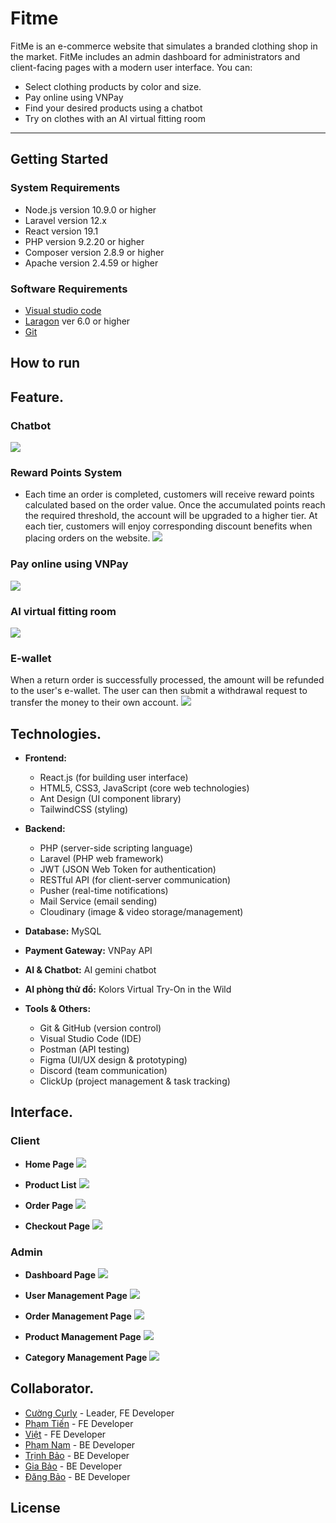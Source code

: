 # Fitme
FitMe is an e-commerce website that simulates a branded clothing shop in the market. FitMe includes an admin dashboard for administrators and client-facing pages with a modern user interface. You can:
- Select clothing products by color and size.
- Pay online using VNPay
- Find your desired products using a chatbot
- Try on clothes with an AI virtual fitting room
***
## Getting Started
### System Requirements
- Node.js version 10.9.0 or higher
- Laravel version 12.x 
- React version 19.1
- PHP version 9.2.20 or higher
- Composer version 2.8.9 or higher
- Apache version 2.4.59 or higher
### Software Requirements
- [Visual studio code](https://code.visualstudio.com/Download)
- [Laragon](https://laragon.org/download) ver 6.0 or higher
- [Git](https://git-scm.com/downloads)
## How to run

## Feature.
### Chatbot
![](https://res.cloudinary.com/dx4xpn6xe/image/upload/v1759468482/1003_2_dtiqer.gif)
### Reward Points System
- Each time an order is completed, customers will receive reward points calculated based on the order value. Once the accumulated points reach the required threshold, the account will be upgraded to a higher tier. At each tier, customers will enjoy corresponding discount benefits when placing orders on the website.
![](https://res.cloudinary.com/dx4xpn6xe/image/upload/v1759462987/Screenshot_2025-10-03_095357_kcjmqy.png)

### Pay online using VNPay
![](https://res.cloudinary.com/dx4xpn6xe/image/upload/v1759468476/vnpay_nr059b.gif)
### AI virtual fitting room
![](https://res.cloudinary.com/dx4xpn6xe/image/upload/v1759468485/1003_1_opys9x.gif)

### E-wallet
When a return order is successfully processed, the amount will be refunded to the user's e-wallet. The user can then submit a withdrawal request to transfer the money to their own account.
![](https://res.cloudinary.com/dx4xpn6xe/image/upload/v1759462988/Screenshot_2025-10-03_095437_lgtoe3.png)
## Technologies.
- **Frontend:**
  - React.js (for building user interface)
  - HTML5, CSS3, JavaScript (core web technologies)
  - Ant Design (UI component library)
  - TailwindCSS   (styling)

- **Backend:**
    - PHP (server-side scripting language)
  - Laravel (PHP web framework)
  - JWT (JSON Web Token for authentication) 
  - RESTful API (for client-server communication)
  - Pusher (real-time notifications)
  - Mail Service (email sending)
  - Cloudinary (image & video storage/management)
- **Database:** MySQL 
- **Payment Gateway:** VNPay API
- **AI & Chatbot:** AI gemini chatbot
- **AI phòng thử đồ:** Kolors Virtual Try-On in the Wild
- **Tools & Others:**
  - Git & GitHub (version control)
  - Visual Studio Code (IDE)
  - Postman (API testing)
  - Figma (UI/UX design & prototyping)
  - Discord (team communication)
  - ClickUp (project management & task tracking)
## Interface.
### Client
- **Home Page**
![](https://res.cloudinary.com/dx4xpn6xe/image/upload/v1759221854/Screenshot_2025-09-30_152842_kzvyz6.png)

- **Product List**
![](https://res.cloudinary.com/dx4xpn6xe/image/upload/v1759221798/Screenshot_2025-09-30_152910_xrnfek.png)

- **Order Page**
![](https://res.cloudinary.com/dx4xpn6xe/image/upload/v1759221799/Screenshot_2025-09-30_154137_qdiqox.png)

- **Checkout Page**
![](https://res.cloudinary.com/dx4xpn6xe/image/upload/v1759221797/Screenshot_2025-09-30_154014_thx0qx.png)
### Admin
- **Dashboard Page**
![](https://res.cloudinary.com/dx4xpn6xe/image/upload/v1759223258/Screenshot_2025-09-30_155926_xsankm.png)

- **User Management Page**
![](https://res.cloudinary.com/dx4xpn6xe/image/upload/v1759223258/Screenshot_2025-09-30_160139_danzo4.png)

- **Order Management Page**
![](https://res.cloudinary.com/dx4xpn6xe/image/upload/v1759223257/Screenshot_2025-09-30_160044_jvgvih.png)

- **Product Management Page**
![](https://res.cloudinary.com/dx4xpn6xe/image/upload/v1759223257/Screenshot_2025-09-30_160008_dhgzq4.png)

- **Category Management Page**
![](https://res.cloudinary.com/dx4xpn6xe/image/upload/v1759223256/Screenshot_2025-09-30_160112_jp3lqj.png)

## Collaborator.
- [Cường Curly](https://github.com/curly1210) - Leader, FE Developer
- [Phạm Tiến](https://github.com/PhamTien-git) - FE Developer
- [Việt](https://github.com/viet259) - FE Developer
- [Phạm Nam](https://github.com/PhamNamWk) - BE Developer
- [Trịnh Bảo](https://github.com/Trinh-Gia-Bao-0510B) - BE Developer
- [Gia Bảo](https://github.com/NGB16-Coder) -  BE Developer
- [Đăng Bảo](https://github.com/trinhbao31) -  BE Developer
## License
